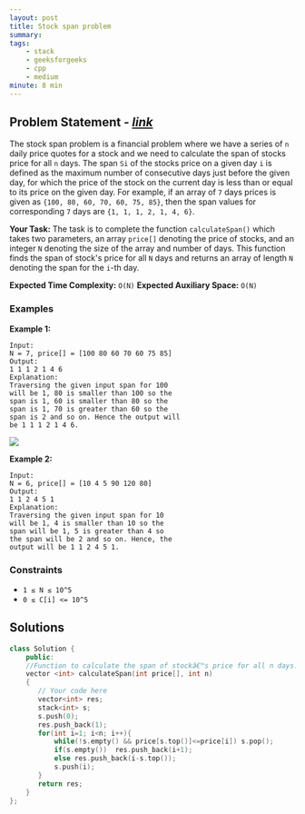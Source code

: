 ```yaml
---
layout: post
title: Stock span problem          
summary:
tags:
    - stack
    - geeksforgeeks
    - cpp
    - medium
minute: 8 min
---
```


## Problem Statement - [*link*](https://practice.geeksforgeeks.org/problems/stock-span-problem-1587115621/0/?track=DSASP-Stack&batchId=154#)  

The stock span problem is a financial problem where we have a series of `n` daily price quotes for a stock and we need to calculate the span of stocks price for all `n` days. 
The span `Si` of the stocks price on a given day `i` is defined as the maximum number of consecutive days just before the given day, for which the price of the stock on the current day is less than or equal to its price on the given day.
For example, if an array of `7` days prices is given as `{100, 80, 60, 70, 60, 75, 85}`, then the span values for corresponding `7` days are `{1, 1, 1, 2, 1, 4, 6}`.

**Your Task:** 
The task is to complete the function `calculateSpan()` which takes two parameters, an array `price[]` denoting the price of stocks, and an integer `N` denoting the size of the array and number of days. This function finds the span of stock's price for all `N` days and returns an array of length `N` denoting the span for the `i`-th day.


**Expected Time Complexity:** `O(N)`
**Expected Auxiliary Space:** `O(N)`

### Examples

**Example 1:**   
```
Input: 
N = 7, price[] = [100 80 60 70 60 75 85]
Output:
1 1 1 2 1 4 6
Explanation:
Traversing the given input span for 100 
will be 1, 80 is smaller than 100 so the 
span is 1, 60 is smaller than 80 so the 
span is 1, 70 is greater than 60 so the 
span is 2 and so on. Hence the output will 
be 1 1 1 2 1 4 6.
```
<img src="https://contribute.geeksforgeeks.org/wp-content/uploads/Stock_span.png">

**Example 2:**   
```
Input: 
N = 6, price[] = [10 4 5 90 120 80]
Output:
1 1 2 4 5 1
Explanation:
Traversing the given input span for 10 
will be 1, 4 is smaller than 10 so the 
span will be 1, 5 is greater than 4 so 
the span will be 2 and so on. Hence, the 
output will be 1 1 2 4 5 1.
```


### Constraints

+ `1 ≤ N ≤ 10^5`
+ `0 ≤ C[i] <= 10^5`

## Solutions

```cpp
class Solution {
    public:
    //Function to calculate the span of stockâ€™s price for all n days.
    vector <int> calculateSpan(int price[], int n)
    {
       // Your code here
       vector<int> res;
       stack<int> s;
       s.push(0);
       res.push_back(1);
       for(int i=1; i<n; i++){
           while(!s.empty() && price[s.top()]<=price[i]) s.pop();
           if(s.empty())  res.push_back(i+1);
           else res.push_back(i-s.top());
           s.push(i);
       }
       return res;
    }
};
```

